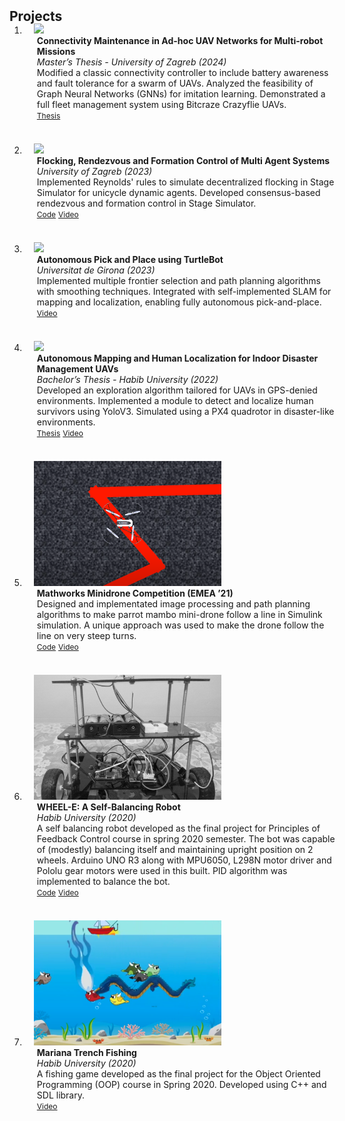 <html lang="en">
<head>
  <meta charset="UTF-8">
  <meta name="viewport" content="width=device-width, initial-scale=1.0">
  <title>Projects</title>
  <style>
    /* CSS for consistent image sizing */
    .teaser {
      max-width: 100%; /* Ensures responsive resizing */
      height: auto; /* Maintains aspect ratio */
      width: 300px; /* Fixed width for consistency */
      max-height: 200px; /* Prevents the GIF from exceeding frame height */
      object-fit: cover; /* Fills the frame while maintaining proportions */
    }

    /* Remove numbering from the ordered list */
    .bibliography {
      list-style-type: none;
      padding: 0;
      margin: 0;
    }

    .bibliography li {
      margin-bottom: 20px;
    }
  </style>
</head>

<body>
  <h2 id="projects" style="margin: 2px 0px -15px;">Projects</h2>

  <div class="projects">
  <ol class="bibliography">

  <li>
    <div class="pub-row">
      <div class="col-sm-3 abbr" style="position: relative;padding-right: 15px;padding-left: 15px;">
        <img src="assets/project_imgs/explore.gif" class="teaser">
      </div>
      <div class="col-sm-9" style="position: relative;width: 100%;padding-right: 15px;padding-left: 20px;">
        <div class="title"><strong>Connectivity Maintenance in Ad-hoc UAV Networks for Multi-robot Missions</strong></div>
        <div class="affiliation"><em>Master’s Thesis - University of Zagreb (2024)</em></div>
        <div class="description">Modified a classic connectivity controller to include battery awareness and fault tolerance for a swarm of UAVs. Analyzed the feasibility of Graph Neural Networks (GNNs) for imitation learning. Demonstrated a full fleet management system using Bitcraze Crazyflie UAVs.</div>
        <div class="links">
          <a href="https://drive.google.com/file/d/1AOIqtehMHJ_R36bMlAusND14YsxL6YSP/view?usp=sharing" class="btn btn-primary btn-sm z-depth-0" role="button" target="_blank" style="font-size:12px;">Thesis</a>
        </div>
      </div>
    </div>
  </li>

  <br>

  <li>
    <div class="pub-row">
      <div class="col-sm-3 abbr" style="position: relative;padding-right: 15px;padding-left: 15px;">
        <img src="assets/project_imgs/reynolds.gif" class="teaser">
      </div>
      <div class="col-sm-9" style="position: relative;width: 100%;padding-right: 15px;padding-left: 20px;">
        <div class="title"><strong>Flocking, Rendezvous and Formation Control of Multi Agent Systems</strong></div>
        <div class="affiliation"><em>University of Zagreb (2023)</em></div>
        <div class="description">Implemented Reynolds' rules to simulate decentralized flocking in Stage Simulator for unicycle dynamic agents. Developed consensus-based rendezvous and formation control in Stage Simulator.</div>
        <div class="links">
          <a href="https://github.com/KhAlamdar11/ReynoldsSwarmSim" class="btn btn-primary btn-sm z-depth-0" role="button" target="_blank" style="font-size:12px;">Code</a>
          <a href="https://youtube.com/playlist?list=PL_eKUkXsvo0Y0a8hcg0ggh9Zck--EYpBf&si=67LfecFRll7DdZa2" class="btn btn-primary btn-sm z-depth-0" role="button" target="_blank" style="font-size:12px;">Video</a>
        </div>
      </div>
    </div>
  </li>

  <br>

  <li>
    <div class="pub-row">
      <div class="col-sm-3 abbr" style="position: relative;padding-right: 15px;padding-left: 15px;">
        <img src="assets/project_imgs/nak.gif" class="teaser">
      </div>
      <div class="col-sm-9" style="position: relative;width: 100%;padding-right: 15px;padding-left: 20px;">
        <div class="title"><strong>Autonomous Pick and Place using TurtleBot</strong></div>
        <div class="affiliation"><em>Universitat de Girona (2023)</em></div>
        <div class="description">Implemented multiple frontier selection and path planning algorithms with smoothing techniques. Integrated with self-implemented SLAM for mapping and localization, enabling fully autonomous pick-and-place.</div>
        <div class="links">
          <a href="https://youtube.com/playlist?list=PLwVnz1vBGxmIpFFC4FakAl2B1OGoyhWDm&si=KPjzlDpfqRWSE1MR" class="btn btn-primary btn-sm z-depth-0" role="button" target="_blank" style="font-size:12px;">Video</a>
        </div>
      </div>
    </div>
  </li>

  <br>

  <li>
      <div class="pub-row">
        <div class="col-sm-3 abbr" style="position: relative;padding-right: 15px;padding-left: 15px;">
          <img src="assets/project_imgs/capstone1.gif" class="teaser img-fluid z-depth-1">
        </div>
        <div class="col-sm-9" style="position: relative;width: 100%;padding-right: 15px;padding-left: 20px;">
          <div class="title"><strong>Autonomous Mapping and Human Localization for Indoor Disaster Management UAVs</strong></div>
          <div class="periodical"><em>Bachelor’s Thesis - Habib University (2022)</em></div>
          <div class="description">Developed an exploration algorithm tailored for UAVs in GPS-denied environments. Implemented a module to detect and localize human survivors using YoloV3. Simulated using a PX4 quadrotor in disaster-like environments.</div>
          <div class="links">
            <a href="https://hira.habib.edu.pk/jspui/handle/123456789/476" class="btn btn-primary btn-sm z-depth-0" role="button" target="_blank" style="font-size:12px;">Thesis</a>
            <a href="https://www.youtube.com/watch?v=EyEW8sv9_-g" class="btn btn-primary btn-sm z-depth-0" role="button" target="_blank" style="font-size:12px;">Video</a>
          </div>
        </div>
      </div>
  </li>

  <br>

  <li>
      <div class="pub-row">
        <div class="col-sm-3 abbr" style="position: relative;padding-right: 15px;padding-left: 15px;">
          <img src="assets/project_imgs/minidrone.png" class="teaser img-fluid z-depth-1">
        </div>
        <div class="col-sm-9" style="position: relative;width: 100%;padding-right: 15px;padding-left: 20px;">
          <div class="title"><strong>Mathworks Minidrone Competition (EMEA ’21)</strong></div>
          <!-- <div class="periodical"><em>Bachelor’s Thesis - Habib University</em></div> -->
          <div class="description">Designed and implementated image processing and path planning algorithms to make parrot mambo mini-drone follow a line in Simulink simulation. A unique approach was used to make the drone follow the line on very steep turns.</div>
          <div class="links">
            <a href="https://github.com/mk04366/Mathworks_Line_Following_Drone" class="btn btn-primary btn-sm z-depth-0" role="button" target="_blank" style="font-size:12px;">Code</a>
            <a href="https://www.youtube.com/watch?v=9oJo_8JWI98" class="btn btn-primary btn-sm z-depth-0" role="button" target="_blank" style="font-size:12px;">Video</a>
          </div>
        </div>
      </div>
  </li>

  <br>

  <li>
      <div class="pub-row">
        <div class="col-sm-3 abbr" style="position: relative;padding-right: 15px;padding-left: 15px;">
          <img src="assets/project_imgs/wheel-e.jpeg" class="teaser img-fluid z-depth-1">
        </div>
        <div class="col-sm-9" style="position: relative;width: 100%;padding-right: 15px;padding-left: 20px;">
          <div class="title"><strong>WHEEL-E: A Self-Balancing Robot</strong></div>
          <div class="periodical"><em>Habib University (2020)</em></div>
          <div class="description">A self balancing robot developed as the final project for Principles of Feedback Control course in spring 2020 semester. The bot was capable of (modestly) balancing itself and maintaining upright position on 2 wheels. Arduino UNO R3 along with MPU6050, L298N motor driver and Pololu gear motors were used in this built. PID algorithm was implemented to balance the bot.</div>
          <div class="links">
            <a href="https://github.com/KhAlamdar11/WHEEL-E" class="btn btn-primary btn-sm z-depth-0" role="button" target="_blank" style="font-size:12px;">Code</a>
            <a href="https://youtu.be/H8IEg2Rn4-M?si=s9FixfFCOtKjuyyL" class="btn btn-primary btn-sm z-depth-0" role="button" target="_blank" style="font-size:12px;">Video</a>
          </div>
        </div>
      </div>
  </li>

  <br>

  <li>
      <div class="pub-row">
        <div class="col-sm-3 abbr" style="position: relative;padding-right: 15px;padding-left: 15px;">
          <img src="assets/project_imgs/mariana.png" class="teaser img-fluid z-depth-1">
        </div>
        <div class="col-sm-9" style="position: relative;width: 100%;padding-right: 15px;padding-left: 20px;">
          <div class="title"><strong>Mariana Trench Fishing</strong></div>
          <div class="periodical"><em>Habib University (2020)</em></div>
          <div class="description">A fishing game developed as the final project for the Object Oriented Programming (OOP) course in Spring 2020. Developed using C++ and SDL library.</div>
          <div class="links">
            <a href="https://www.youtube.com/watch?v=ITSI3_9rEnk" class="btn btn-primary btn-sm z-depth-0" role="button" target="_blank" style="font-size:12px;">Video</a>
          </div>
        </div>
      </div>
  </li>


  </ol>
  </div>
</body>



<!-- <li>
<div class="pub-row">
  <div class="col-sm-3 abbr" style="position: relative;padding-right: 15px;padding-left: 15px;">
    <img src="assets/paper_imgs/p1.png" class="teaser img-fluid z-depth-1">
  </div>
  <div class="col-sm-9" style="position: relative;width: 100%;padding-right: 15px;padding-left: 20px;">
    <div class="title">Collaborative Multi-UAV Exploration for Search and Rescue</div>
    <div class="affiliation"><em>University of Girona</em></div>
    <div class="description">Implemented multi-UAV exploration strategy to achieve maximum coverage and localize humans. Developed a 'human-aware' exploration algorithm that improves the time taken to localize humans.</div>
  </div>
</div>
</li> -->